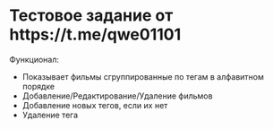 <h1>Тестовое задание от https://t.me/qwe01101</h1>

<p>Функционал:</p>
<ul>
    <li>
        Показывает фильмы сгруппированные по тегам в алфавитном порядке
    </li>
    <li>
        Добавление/Редактирование/Удаление фильмов
    </li>
    <li>
        Добавление новых тегов, если их нет
    </li>
    <li>
        Удаление тега
    </li>
</ul>


